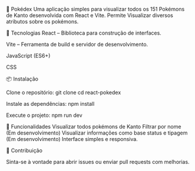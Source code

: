 📝 Pokédex
Uma aplicação simples para visualizar todos os 151 Pokémons de Kanto desenvolvida com React e Vite.
Permite Visualizar diversos atributos sobre os pokémons.

🚀 Tecnologias
React
 – Biblioteca para construção de interfaces.

Vite
 – Ferramenta de build e servidor de desenvolvimento.

JavaScript (ES6+)

CSS

📦 Instalação

Clone o repositório:
git clone 
cd react-pokedex


Instale as dependências:
npm install


Execute o projeto:
npm run dev


🎯 Funcionalidades
Visualizar todos pokémons de Kanto
Filtrar por nome (Em desenvolvimento)
Visualizar informações como base status e tipagem (Em desenvolvimento)
Interface simples e responsiva.



🤝 Contribuição

Sinta-se à vontade para abrir issues ou enviar pull requests com melhorias.